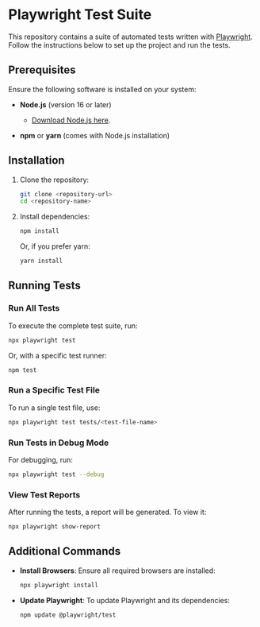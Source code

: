 # Playwright Test Suite

This repository contains a suite of automated tests written with [Playwright](https://playwright.dev/). Follow the instructions below to set up the project and run the tests.

## Prerequisites

Ensure the following software is installed on your system:

- **Node.js** (version 16 or later)
  - [Download Node.js here](https://nodejs.org/).

- **npm** or **yarn** (comes with Node.js installation)

## Installation

1. Clone the repository:
   ```bash
   git clone <repository-url>
   cd <repository-name>
   ```

2. Install dependencies:
   ```bash
   npm install
   ```

   Or, if you prefer yarn:
   ```bash
   yarn install
   ```

## Running Tests

### Run All Tests

To execute the complete test suite, run:
```bash
npx playwright test
```

Or, with a specific test runner:
```bash
npm test
```

### Run a Specific Test File

To run a single test file, use:
```bash
npx playwright test tests/<test-file-name>
```

### Run Tests in Debug Mode

For debugging, run:
```bash
npx playwright test --debug
```

### View Test Reports

After running the tests, a report will be generated. To view it:
```bash
npx playwright show-report
```

## Additional Commands

- **Install Browsers**: Ensure all required browsers are installed:
  ```bash
  npx playwright install
  ```

- **Update Playwright**: To update Playwright and its dependencies:
  ```bash
  npm update @playwright/test
  ```

